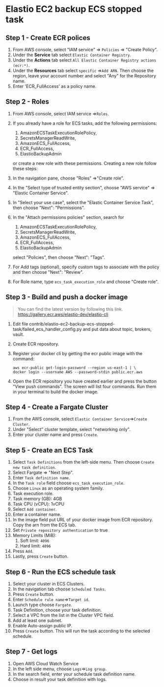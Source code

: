# Elastio EC2 backup ECS stopped task

## Step 1 - Create ECR polices

1. From AWS console, select "IAM service" => `Policies` => "Create Policy".
1. Under the **Service** tab select `Elastic Container Registry`.
1. Under the **Actions** tab select `All Elastic Container Registry actions (ecr:*)`.
1. Under the **Resources** tab select `specific` =>`Add ARN`.
    Then choose the region, leave your account number and
    select "Any" for the Repository name.
1. Enter 'ECR_FullAccess' as a policy name.

## Step 2 - Roles

1. From AWS console, select IAM service =>`Roles`.
1. If you already have a role for ECS tasks, add the following permissions:

    1. AmazonECSTaskExecutionRolePolicy,
    1. SecretsManagerReadWrite,
    1. AmazonECS_FullAccess,
    1. ECR_FullAccess,
    1. ElastioBackupAdmin

    or create a new role with these permissions.
Creating a new role follow these steps:

1. In the navigation pane, choose "Roles" =>"Create role".
1. In the "Select type of trusted entity section",
    choose "AWS service" => "Elastic Container Service".
1. In "Select your use case", select the "Elastic Container Service Task",
    then choose "Next": "Permissions".
1. In the "Attach permissions policies" section, search for

    1. AmazonECSTaskExecutionRolePolicy,
    1. SecretsManagerReadWrite,
    1. AmazonECS_FullAccess,
    1. ECR_FullAccess,
    1. ElastioBackupAdmin

    select "Policies", then choose "Next": "Tags".
1. For Add tags (optional), specify custom tags to
    associate with the policy and then choose "Next": "Review".
1. For Role name, type `ecs_task_execution_role` and choose "Create role".

## Step 3 - Build and push a docker image

> You can find the latest version by following this link.
<https://gallery.ecr.aws/elastio-dev/elastio-cli>

1. Edit file contrib/elastio-ec2-backup-ecs-stopped-task/failed_ecs_handler_config.py
    and put data about topic, brokers, vault.
1. Create ECR repository.
1. Register your docker cli by getting the ecr public image with the command:

    ```console
    aws ecr-public get-login-password --region us-east-1 | \
    docker login --username AWS --password-stdin public.ecr.aws
    ```

1. Open the ECR repository you have created earlier
    and press the button "View push commands".
    The screen will list four commands.
    Run them in your terminal to build the docker image.

## Step 4 - Create a Fargate Cluster

1. From the AWS console, select `Elastic Container Service`=>`Create Cluster`.
1. Under "Select" cluster template, select "networking only".
1. Enter your cluster name and press `Create`.

## Step 5 - Create an ECS Task

1. Select `Task Definitions` from the left-side menu. Then choose
    `Create new task definition`.
1. Select Fargate => "Next Step".
1. Enter `Task definition name`.
1. In the `Task role` field choose `ecs_task_execution_role`.
1. Choose `Linux` as an operating system family.
1. Task execution role.
1. Task memory (GB): 4GB
1. Task CPU (vCPU): 1vCPU
1. Select `Add container`.
1. Enter a container name.
1. In the image field put URL of your docker image from ECR repository.
    Copy the arn from the ECS tab.
1. Set `Private repository authentication` to true
1. Memory Limits (MiB):
    1. Soft limit: `4096`
    1. Hard limit: `4096`
1. Press `Add`.
1. Lastly, press `Create` button.

## Step 6 - Run the ECS schedule task

1. Select your cluster in ECS Clusters.
1. In the navigation tab choose `Scheduled Tasks`.
1. Press `Create` button.
1. Enter `Schedule rule name`=>`Target id`.
1. Launch type choose `Fargate`.
1. Task Definition, choose your task definition.
1. Select a VPC from the list in the Cluster VPC field.
1. Add at least one subnet.
1. Enable Auto-assign public IP.
1. Press `Create` button.
    This will run the task according to the selected schedule.

## Step 7 - Get logs

1. Open AWS Cloud Watch Service
1. In the left side menu, choose `Logs`=>`Log group`.
1. In the search field, enter your schedule task definition name.
1. Choose in result your task definition with logs.
